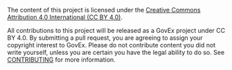 The content of this project is licensed under the [Creative Commons Attribution 4.0 International (CC BY 4.0)](https://creativecommons.org/licenses/by/4.0/).

All contributions to this project will be released as a GovEx project under CC BY 4.0. By submitting a pull request, you are agreeing to assign your copyright interest to GovEx. Please do not contribute content you did not write yourself, unless you are certain you have the legal ability to do so. See [CONTRIBUTING](https://github.com/govex/open-data-metadata-guide/blob/master/CONTRIBUTING.md) for more information.
